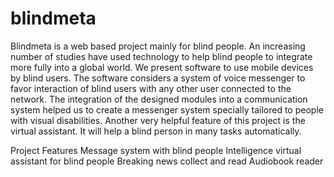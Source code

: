 # blindmeta
Blindmeta is a web based project mainly for blind people. An increasing number of studies have used technology to help blind people to integrate more fully into a global world. We present software to use mobile devices by blind users. The software considers a system of voice messenger to favor interaction of blind users with any other user connected to the network. The integration of the designed modules into a communication system helped us to create a messenger system specially tailored to people with visual disabilities. Another very helpful feature of this project is the virtual assistant. It will help a blind person in many tasks automatically.

Project Features
Message system with blind people
Intelligence virtual assistant for blind people
Breaking news collect and read
Audiobook reader
